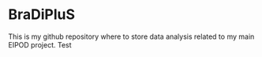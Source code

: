 BraDiPluS
=========
This is my github repository where to store data analysis related to my main EIPOD project. Test
